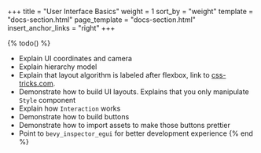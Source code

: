 +++
title = "User Interface Basics"
weight = 1
sort_by = "weight"
template = "docs-section.html"
page_template = "docs-section.html"
insert_anchor_links = "right"
+++

{% todo() %}
* Explain UI coordinates and camera
* Explain hierarchy model
* Explain that layout algorithm is labeled after flexbox, link to [css-tricks.com](https://css-tricks.com/snippets/css/a-guide-to-flexbox/#flexbox-properties).
* Demonstrate how to build UI layouts. Explains that you only manipulate `Style` component
* Explain how `Interaction` works
* Demonstrate how to build buttons
* Demonstrate how to import assets to make those buttons prettier
* Point to `bevy_inspector_egui` for better development experience
{% end %}
